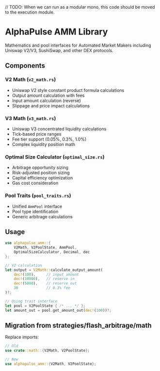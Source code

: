 // TODO: When we can run as a modular mono, this code should be moved to the execution module. 

# AlphaPulse AMM Library

Mathematics and pool interfaces for Automated Market Makers including Uniswap V2/V3, SushiSwap, and other DEX protocols.

## Components

### V2 Math (`v2_math.rs`)
- Uniswap V2 style constant product formula calculations
- Output amount calculation with fees
- Input amount calculation (reverse)
- Slippage and price impact calculations

### V3 Math (`v3_math.rs`)
- Uniswap V3 concentrated liquidity calculations
- Tick-based price ranges
- Fee tier support (0.05%, 0.3%, 1.0%)
- Complex liquidity position math

### Optimal Size Calculator (`optimal_size.rs`)
- Arbitrage opportunity sizing
- Risk-adjusted position sizing
- Capital efficiency optimization
- Gas cost consideration

### Pool Traits (`pool_traits.rs`)
- Unified `AmmPool` interface
- Pool type identification
- Generic arbitrage calculations

## Usage

```rust
use alphapulse_amm::{
    V2Math, V2PoolState, AmmPool, 
    OptimalSizeCalculator, Decimal, dec
};

// V2 calculation
let output = V2Math::calculate_output_amount(
    dec!(100),     // input amount
    dec!(10000),   // reserve in  
    dec!(5000),    // reserve out
    30             // 0.3% fee
)?;

// Using trait interface
let pool = V2PoolState { /* ... */ };
let amount_out = pool.get_amount_out(dec!(100))?;
```

## Migration from strategies/flash_arbitrage/math

Replace imports:
```rust
// Old
use crate::math::{V2Math, V2PoolState};

// New
use alphapulse_amm::{V2Math, V2PoolState};
```
